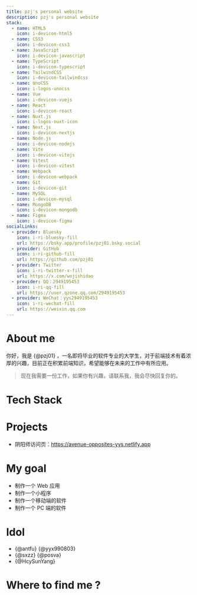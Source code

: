 ```yaml
---
title: pzj's personal website
description: pzj's personal website
stack:
  - name: HTML5
    icon: i-devicon-html5
  - name: CSS3
    icon: i-devicon-css3
  - name: JavaScript
    icon: i-devicon-javascript
  - name: TypeScript
    icon: i-devicon-typescript
  - name: TailwindCSS
    icon: i-devicon-tailwindcss
  - name: UnoCSS
    icon: i-logos-unocss
  - name: Vue
    icon: i-devicon-vuejs
  - name: React
    icon: i-devicon-react
  - name: Nuxt.js
    icon: i-logos-nuxt-icon
  - name: Next.js
    icon: i-devicon-nextjs
  - name: Node.js
    icon: i-devicon-nodejs
  - name: Vite
    icon: i-devicon-vitejs
  - name: Vitest
    icon: i-devicon-vitest
  - name: Webpack
    icon: i-devicon-webpack
  - name: Git
    icon: i-devicon-git
  - name: MySQL
    icon: i-devicon-mysql
  - name: MongoDB
    icon: i-devicon-mongodb
  - name: Figma
    icon: i-devicon-figma
socialLinks:
  - provider: Bluesky
    icon: i-ri-bluesky-fill
    url: https://bsky.app/profile/pzj01.bsky.social
  - provider: GitHub
    icon: i-ri-github-fill
    url: https://github.com/pzj01
  - provider: Twitter
    icon: i-ri-twitter-x-fill
    url: https://x.com/wojishidao
  - provider: QQ：2949195453
    icon: i-ri-qq-fill
    url: https://user.qzone.qq.com/2949195453
  - provider: WeChat：yys2949195453
    icon: i-ri-wechat-fill
    url: https://weixin.qq.com
---
```


# About me

你好，我是 {@pzj01} ，一名即将毕业的软件专业的大学生，对于前端技术有着浓厚的兴趣，目前正在积累前端知识，希望能够在未来的工作中有所应用。

> 现在我需要一份工作，如果你有兴趣，请联系我，我会尽快回复你的。

# Tech Stack

<TechStack :stack="frontmatter.stack" />

# Projects

- 阴阳师访问页：https://avenue-opposites-yys.netlify.app

# My goal

- 制作一个 Web 应用
- 制作一个小程序
- 制作一个移动端的软件
- 制作一个 PC 端的软件

# Idol

- {@antfu} {@yyx990803}
- {@sxzz} {@posva}
- {@HcySunYang}

# Where to find me ?

<SocialLinks :links="frontmatter.socialLinks" />
